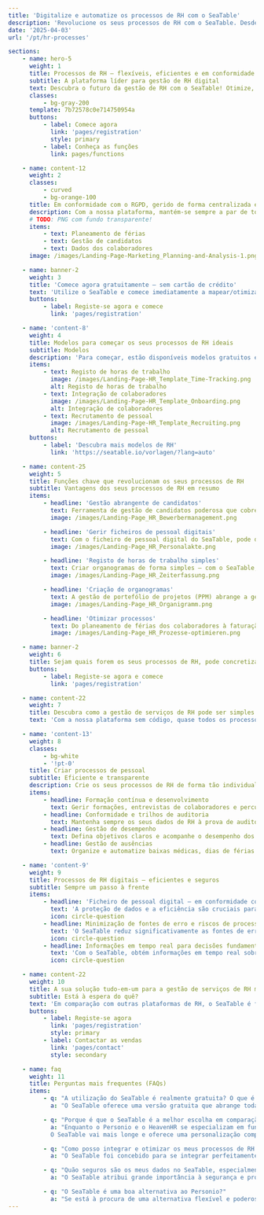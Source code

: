 ```yaml
---
title: 'Digitalize e automatize os processos de RH com o SeaTable'
description: 'Revolucione os seus processos de RH com o SeaTable. Desde a integração ao registo de horas - aumente a eficiência do seu departamento de RH.'
date: '2025-04-03'
url: '/pt/hr-processes'

sections:
    - name: hero-5
      weight: 1
      title: Processos de RH – flexíveis, eficientes e em conformidade com o RGPD!
      subtitle: A plataforma líder para gestão de RH digital
      text: Descubra o futuro da gestão de RH com o SeaTable! Otimize, digitalize e automatize os seus processos de RH. Crie os seus próprios processos, sem qualquer conhecimento de programação!
      classes:
          - bg-gray-200
      template: 7b72578c0e714750954a
      buttons:
          - label: Comece agora
            link: 'pages/registration'
            style: primary
          - label: Conheça as funções
            link: pages/functions

    - name: content-12
      weight: 2
      classes:
          - curved
          - bg-orange-100
      title: Em conformidade com o RGPD, gerido de forma centralizada e eficiente num único local.
      description: Com a nossa plataforma, mantém-se sempre a par de todas as tarefas importantes e poupa tempo valioso.
      # TODO: PNG com fundo transparente!
      items:
          - text: Planeamento de férias
          - text: Gestão de candidatos
          - text: Dados dos colaboradores
      image: /images/Landing-Page-Marketing_Planning-and-Analysis-1.png

    - name: banner-2
      weight: 3
      title: 'Comece agora gratuitamente – sem cartão de crédito'
      text: 'Utilize o SeaTable e comece imediatamente a mapear/otimizar os seus processos de RH – gratuitamente e sem cartão de crédito. Registe-se hoje e descubra a facilidade de utilização da plataforma.'
      buttons:
          - label: Registe-se agora e comece
            link: 'pages/registration'

    - name: 'content-8'
      weight: 4
      title: Modelos para começar os seus processos de RH ideais
      subtitle: Modelos
      description: 'Para começar, estão disponíveis modelos gratuitos especificamente para processos de RH, bem como um curso online gratuito que o guia passo a passo para a sua primeira base própria. Experimente como é fácil levar a gestão dos seus processos de pessoal para o próximo nível com o SeaTable!<br/><br/>**Importe modelos para a sua conta SeaTable com apenas um clique**'
      items:
          - text: Registo de horas de trabalho
            image: /images/Landing-Page-HR_Template_Time-Tracking.png
            alt: Registo de horas de trabalho
          - text: Integração de colaboradores
            image: /images/Landing-Page-HR_Template_Onboarding.png
            alt: Integração de colaboradores
          - text: Recrutamento de pessoal
            image: /images/Landing-Page-HR_Template_Recruiting.png
            alt: Recrutamento de pessoal
      buttons:
          - label: 'Descubra mais modelos de RH'
            link: 'https://seatable.io/vorlagen/?lang=auto'

    - name: content-25
      weight: 5
      title: Funções chave que revolucionam os seus processos de RH
      subtitle: Vantagens dos seus processos de RH em resumo
      items:
          - headline: 'Gestão abrangente de candidatos'
            text: Ferramenta de gestão de candidatos poderosa que cobre todo o processo de recrutamento – desde a receção até à rejeição de uma candidatura. Otimize o seu processo de recrutamento e melhore a experiência do candidato.
            image: /images/Landing-Page_HR_Bewerbermanagement.png

          - headline: 'Gerir ficheiros de pessoal digitais'
            text: Com o ficheiro de pessoal digital do SeaTable, pode digitalizar e guardar os seus ficheiros de pessoal de forma segura. Graças a uma estrutura clara para o ficheiro de pessoal eletrónico e ao cumprimento dos prazos de conservação, mantém-se sempre em conformidade com a lei.
            image: /images/Landing-Page_HR_Personalakte.png

          - headline: 'Registo de horas de trabalho simples'
            text: Criar organogramas de forma simples – com o SeaTable, mantém sempre a estrutura da sua empresa à vista e pode apresentar organogramas de forma rápida e clara.
            image: /images/Landing-Page_HR_Zeiterfassung.png

          - headline: 'Criação de organogramas'
            text: A gestão de portefólio de projetos (PPM) abrange a gestão de todos os projetos de uma organização. A gestão de portefólio de projetos exige muitos dados e requer a avaliação de muitos projetos.
            image: /images/Landing-Page_HR_Organigramm.png

          - headline: 'Otimizar processos'
            text: Do planeamento de férias dos colaboradores à faturação de despesas de viagem, passando por processos complexos de integração e desvinculação – o SeaTable oferece-lhe todas as ferramentas para otimizar os seus processos de RH e minimizar erros.
            image: /images/Landing-Page_HR_Prozesse-optimieren.png

    - name: banner-2
      weight: 6
      title: Sejam quais forem os seus processos de RH, pode concretizá-los com o SeaTable
      buttons:
          - label: Registe-se agora e comece
            link: 'pages/registration'

    - name: content-22
      weight: 7
      title: Descubra como a gestão de serviços de RH pode ser simples!
      text: 'Com a nossa plataforma sem código, quase todos os processos de RH podem ser mapeados na sua aplicação.'

    - name: 'content-13'
      weight: 8
      classes:
          - bg-white
          - '!pt-0'
      title: Criar processos de pessoal
      subtitle: Eficiente e transparente
      description: Crie os seus processos de RH de forma tão individual e flexível quanto necessitar!
      items:
          - headline: Formação contínua e desenvolvimento
            text: Gerir formações, entrevistas de colaboradores e percursos de carreira com modelos e fluxos de trabalho facilmente adaptáveis.
          - headline: Conformidade e trilhos de auditoria
            text: Mantenha sempre os seus dados de RH à prova de auditoria com trilhos de auditoria e fluxos de trabalho em conformidade com o RGPD.
          - headline: Gestão de desempenho
            text: Defina objetivos claros e acompanhe o desempenho dos seus colaboradores com dashboards e relatórios personalizáveis.
          - headline: Gestão de ausências
            text: Organize e automatize baixas médicas, dias de férias e outras ausências com o planeador de férias integrado.

    - name: 'content-9'
      weight: 9
      title: Processos de RH digitais – eficientes e seguros
      subtitle: Sempre um passo à frente
      items:
          - headline: 'Ficheiro de pessoal digital – em conformidade com o RGPD e seguro'
            text: 'A proteção de dados e a eficiência são cruciais para as soluções de RH modernas. O SeaTable oferece-lhe uma solução segura e em conformidade com o RGPD para o seu ficheiro de pessoal digital. Escolha opções de alojamento flexíveis: servidor próprio ou nuvem, dependendo dos seus requisitos de proteção de dados. Digitalize ficheiros de pessoal sem esforço. Implemente prazos de conservação e crie o ficheiro de pessoal eletrónico de forma individual e clara.'
            icon: circle-question
          - headline: Minimização de fontes de erro e riscos de processo
            text: 'O SeaTable reduz significativamente as fontes de erro nos processos de RH. A automatização e a gestão centralizada de documentos reduzem os erros manuais e os riscos causados por entradas incorretas ou informações desatualizadas. O ficheiro de pessoal eletrónico é claro, fácil de gerir e seguro do ponto de vista legal. Ao contrário do Excel e de muitas ferramentas de RH, o SeaTable oferece mais controlo e segurança para dados confidenciais. Decide quem pode ver o quê, protegendo assim contra a utilização indevida.'
            icon: circle-question
          - headline: Informações em tempo real para decisões fundamentadas
            text: 'Com o SeaTable, obtém informações em tempo real sobre todos os dados de RH. Os gestores e as equipas de RH têm sempre acesso a informações atuais para decisões fundamentadas. É possível monitorizar indicadores chave importantes, como a satisfação dos colaboradores, as taxas de assiduidade ou o progresso no processo de integração e desvinculação. Graças à integração e visualização de dados, pode identificar tendências precocemente e tomar medidas preventivas.'
            icon: circle-question

    - name: content-22
      weight: 10
      title: A sua solução tudo-em-um para a gestão de serviços de RH moderna
      subtitle: Está à espera do quê?
      text: 'Em comparação com outras plataformas de RH, o SeaTable é facilmente personalizável e escalável. Com as suas funções robustas, pode criar os seus **processos de RH de forma clara e eficiente**. Utilize, por exemplo, o ficheiro de pessoal digital gratuitamente na versão básica para guardar todos os dados dos colaboradores de forma centralizada e segura e aceder aos mesmos em qualquer altura. Despeça-se dos processos de RH ineficientes e propensos a erros com o SeaTable!'
      buttons:
          - label: Registe-se agora
            link: 'pages/registration'
            style: primary
          - label: Contactar as vendas
            link: 'pages/contact'
            style: secondary

    - name: faq
      weight: 11
      title: Perguntas mais frequentes (FAQs)
      items:
          - q: "A utilização do SeaTable é realmente gratuita? O que é que a versão gratuita inclui?"
            a: "O SeaTable oferece uma versão gratuita que abrange todas as funções básicas de que necessita para otimizar os seus processos de RH. Pode utilizar a plataforma gratuitamente sem ter de fornecer um cartão de crédito. A versão gratuita permite-lhe criar ficheiros pessoais digitais, gerir processos de RH, utilizar sistemas de registo de tempo e muito mais. Também tem acesso a modelos gratuitos especificamente para RH para o ajudar a começar. Se necessitar de funcionalidades avançadas e de mais espaço de armazenamento, pode atualizar para uma das nossas versões premium acessíveis em qualquer altura"

          - q: "Porque é que o SeaTable é a melhor escolha em comparação com o Personio e o HeavenHR?"
            a: "Enquanto o Personio e o HeavenHR se especializam em funções específicas de RH, o SeaTable destaca-se pela sua flexibilidade e capacidade de personalização. O Personio é conhecido pela sua ferramenta de gestão de candidatos de fácil utilização e pela gestão de funções básicas de RH, como o planeamento de férias dos empregados. O HeavenHR pontua com um processo de integração claramente estruturado e um registo eficiente do tempo de trabalho. No entanto, ambas as plataformas têm limitações no que respeita à personalização e à integração nos sistemas existentes.<br><br>            
            O SeaTable vai mais longe e oferece uma personalização completa para que possa conceber e otimizar individualmente os processos de RH, tais como os processos de onboarding e offboarding, o trabalho operacional de RH e os relatórios de despesas de viagem. Com a sua API flexível e inúmeras opções de integração, o SeaTable pode ser perfeitamente integrado nos seus fluxos de trabalho existentes e também oferece um software digital de ficheiros pessoais que é seguro e eficiente. Em comparação com o Personio e o HeavenHR, o SeaTable também oferece mais opções de digitalização dos ficheiros do pessoal para responder às crescentes exigências dos processos de recursos humanos"

          - q: "Como posso integrar e otimizar os meus processos de RH existentes com o SeaTable?"
            a: "O SeaTable foi concebido para se integrar perfeitamente nos seus processos e sistemas de RH existentes. Graças à sua API flexível e às extensas opções de integração, pode facilmente ligar o SeaTable a outras ferramentas e plataformas. Além disso, o SeaTable oferece modelos e fluxos de trabalho personalizáveis que pode utilizar para otimizar os seus processos de RH, tais como a gestão de candidatos, o registo do tempo de trabalho, os processos de integração e desinstalação, o desenvolvimento dos empregados e muito mais. O SeaTable dá-lhe controlo total sobre as suas operações de RH e permite-lhe conceber os seus processos da forma que melhor se adapta à sua organização"

          - q: "Quão seguros são os meus dados no SeaTable, especialmente em termos de GDPR?"
            a: "O SeaTable atribui grande importância à segurança e proteção dos dados. A plataforma é totalmente compatível com o GDPR e oferece opções flexíveis de hospedagem e implantação. Pode executar o SeaTable na nuvem ou nos seus próprios servidores para manter o controlo total sobre os seus dados. Todos os dados são armazenados de forma segura e pode definir períodos de retenção personalizados para o seu ficheiro pessoal digital. Além disso, os controlos de acesso baseados em funções garantem que os seus dados estão sempre protegidos"

          - q: "O SeaTable é uma boa alternativa ao Personio?"
            a: "Se está à procura de uma alternativa flexível e poderosa ao Personio, o SeaTable oferece a solução perfeita. Com a capacidade de personalizar os processos de RH e obter uma visão completa dos seus processos de RH, o SeaTable é adequado tanto para pequenas como para grandes empresas. Quer se trate de sistemas de registo de horas, ficheiros pessoais digitais ou da possibilidade de criar um organigrama - o SeaTable oferece-lhe uma plataforma abrangente para otimizar os seus processos de RH!"
---
```

